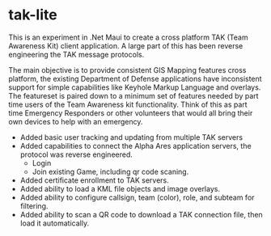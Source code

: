 # tak-lite

This is an experiment in .Net Maui to create a cross platform TAK (Team Awareness Kit) client application.  A large part of this has been reverse engineering the TAK message protocols.

The main objective is to provide consistent GIS Mapping features cross platform, the existing Department of Defense applications have inconsistent support for simple capabilities like Keyhole Markup Language and overlays.  The featureset is paired down to a minimum set of features needed  by part time users of the Team Awareness kit functionality. Think of this as part time Emergency Responders or other volunteers that would all bring their own devices to help with an emergency.

- Added basic user tracking and updating from multiple TAK servers
- Added capabilities to connect the Alpha Ares application servers, the protocol was reverse engineered.
  - Login
  - Join existing Game, including qr code scaning.
- Added certificate enrollment to TAK servers.
- Added ability to load a KML file objects and image overlays.
- Added ability to configure callsign, team (color), role, and subteam for filtering.
- Added ability to scan a QR code to download a TAK connection file, then load it automatically.




